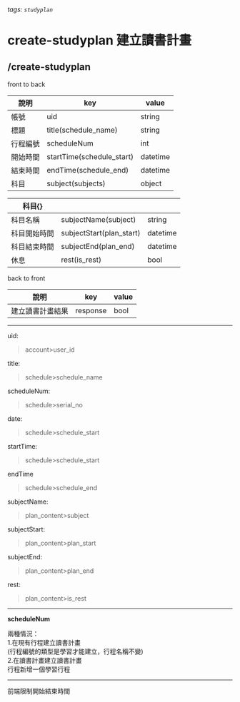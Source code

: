 ###### tags: `studyplan`
# create-studyplan 建立讀書計畫
## /create-studyplan
front to back

| 說明     | key                       | value    |
| -------- | ------------------------- | -------- |
| 帳號     | uid                       | string   |
| 標題     | title(schedule_name)      | string   |
| 行程編號 | scheduleNum               | int      |
| 開始時間 | startTime(schedule_start) | datetime |
| 結束時間 | endTime(schedule_end)     | datetime |
| 科目     | subject(subjects)         | object   |

| 科目{}       |              |          |
| ------------ | ------------ | -------- |
| 科目名稱     | subjectName(subject)  | string   |
| 科目開始時間 | subjectStart(plan_start) | datetime |
| 科目結束時間 | subjectEnd(plan_end)   | datetime |
| 休息         | rest(is_rest)         | bool     |


back to front

| 說明             | key      | value |
| ---------------- | -------- | ----- |
| 建立讀書計畫結果 | response | bool  |

---
uid:
 >account>user_id

title:
 >schedule>schedule_name

scheduleNum:
 >schedule>serial_no

date:
 >schedule>schedule_start

startTime:
 >schedule>schedule_start
 >
endTime
 >schedule>schedule_end

subjectName:
 >plan_content>subject

subjectStart:
 >plan_content>plan_start

subjectEnd:
 >plan_content>plan_end

rest:
 >plan_content>is_rest

---
**scheduleNum**  

兩種情況：  
1.在現有行程建立讀書計畫  
(行程編號的類型是學習才能建立，行程名稱不變)  
2.在讀書計畫建立讀書計畫  
行程新增一個學習行程

---
前端限制開始結束時間